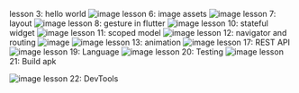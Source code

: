lesson 3: hello world
![image](https://user-images.githubusercontent.com/62642158/156490890-352ddb86-62f1-45eb-9128-13a1f7d2a888.png)
lesson 6: image assets
![image](https://user-images.githubusercontent.com/62642158/156490560-9f26cd87-43fd-4840-9d86-43096e210d7b.png)
lesson 7: layout
![image](https://user-images.githubusercontent.com/62642158/156493923-41992b8b-4e1d-42f6-ac41-7a6217cb4382.png)
lesson 8: gesture in flutter
![image](https://user-images.githubusercontent.com/62642158/156586157-a0a67249-d026-4a1c-a254-f8f15175ab3a.png)
lesson 10: stateful widget
![image](https://user-images.githubusercontent.com/62642158/157182161-a9c22a13-2378-43d2-a50b-87e376fbe8ef.png)
lesson 11: scoped model
![image](https://user-images.githubusercontent.com/62642158/157169506-c13614b4-32fd-4a11-96fa-b967eba8f414.png)
lesson 12: navigator and routing
![image](https://user-images.githubusercontent.com/62642158/157181892-b85c74fd-9c3d-4c25-aa66-2342ad97a784.png)
![image](https://user-images.githubusercontent.com/62642158/157181933-8fcb0608-ce12-4e5a-8016-58d2df9ad66d.png)
lesson 13: animation
![image](https://user-images.githubusercontent.com/62642158/157184623-452adcf1-a8d6-4868-b0a0-bd6e682ad900.png)
lesson 17: REST API
![image](https://user-images.githubusercontent.com/62642158/157793465-1c2a96bd-9e2d-4d71-a203-e098e515de01.png)
lesson 19: Language
![image](https://user-images.githubusercontent.com/62642158/157810130-baed049a-fdd8-45e1-aaa8-49b9da1c3f58.png)
lesson 20: Testing
![image](https://user-images.githubusercontent.com/62642158/157810978-21bd22d2-417f-4a0d-ac51-a8a7fc45f1d2.png)
lesson 21: Build apk

![image](https://user-images.githubusercontent.com/62642158/157812389-b174ab22-5d3c-48cf-9315-00d9e30a6059.png)
lesson 22: DevTools
